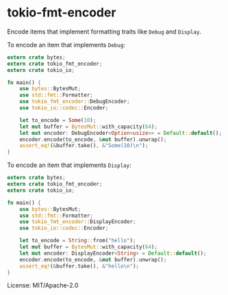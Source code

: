 # tokio-fmt-encoder

Encode items that implement formatting traits like `Debug` and `Display`.

To encode an item that implements `Debug`:

```rust
extern crate bytes;
extern crate tokio_fmt_encoder;
extern crate tokio_io;

fn main() {
    use bytes::BytesMut;
    use std::fmt::Formatter;
    use tokio_fmt_encoder::DebugEncoder;
    use tokio_io::codec::Encoder;

    let to_encode = Some(10);
    let mut buffer = BytesMut::with_capacity(64);
    let mut encoder: DebugEncoder<Option<usize>> = Default::default();
    encoder.encode(to_encode, &mut buffer).unwrap();
    assert_eq!(&buffer.take(), &"Some(10)\n");
}
```

To encode an item that implements `Display`:

```rust
extern crate bytes;
extern crate tokio_fmt_encoder;
extern crate tokio_io;

fn main() {
    use bytes::BytesMut;
    use std::fmt::Formatter;
    use tokio_fmt_encoder::DisplayEncoder;
    use tokio_io::codec::Encoder;

    let to_encode = String::from("hello");
    let mut buffer = BytesMut::with_capacity(64);
    let mut encoder: DisplayEncoder<String> = Default::default();
    encoder.encode(to_encode, &mut buffer).unwrap();
    assert_eq!(&buffer.take(), &"hello\n");
}
```


License: MIT/Apache-2.0
